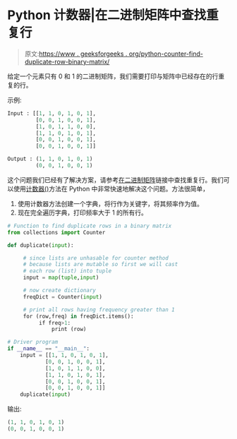# Python 计数器|在二进制矩阵中查找重复行

> 原文:[https://www . geeksforgeeks . org/python-counter-find-duplicate-row-binary-matrix/](https://www.geeksforgeeks.org/python-counter-find-duplicate-rows-binary-matrix/)

给定一个元素只有 0 和 1 的二进制矩阵，我们需要打印与矩阵中已经存在的行重复的行。

示例:

```py
Input : [[1, 1, 0, 1, 0, 1],
         [0, 0, 1, 0, 0, 1],
         [1, 0, 1, 1, 0, 0],
         [1, 1, 0, 1, 0, 1],
         [0, 0, 1, 0, 0, 1],
         [0, 0, 1, 0, 0, 1]]

Output : (1, 1, 0, 1, 0, 1)
         (0, 0, 1, 0, 0, 1)

```

这个问题我们已经有了解决方案，请参考[在二进制矩阵](https://www.geeksforgeeks.org/find-duplicate-rows-binary-matrix/)链接中查找重复行。我们可以使用[计数器()](https://www.geeksforgeeks.org/counters-in-python-set-1/)方法在 Python 中非常快速地解决这个问题。方法很简单，

1.  使用计数器方法创建一个字典，将行作为关键字，将其频率作为值。
2.  现在完全遍历字典，打印频率大于 1 的所有行。

```py
# Function to find duplicate rows in a binary matrix
from collections import Counter

def duplicate(input):

     # since lists are unhasable for counter method
     # because lists are mutable so first we will cast
     # each row (list) into tuple
     input = map(tuple,input)

     # now create dictionary
     freqDict = Counter(input)

     # print all rows having frequency greater than 1
     for (row,freq) in freqDict.items():
          if freq>1:
              print (row)

# Driver program
if __name__ == "__main__":
    input = [[1, 1, 0, 1, 0, 1],
            [0, 0, 1, 0, 0, 1],
            [1, 0, 1, 1, 0, 0],
            [1, 1, 0, 1, 0, 1],
            [0, 0, 1, 0, 0, 1],
            [0, 0, 1, 0, 0, 1]]
    duplicate(input)
```

输出:

```py
(1, 1, 0, 1, 0, 1)
(0, 0, 1, 0, 0, 1)

```